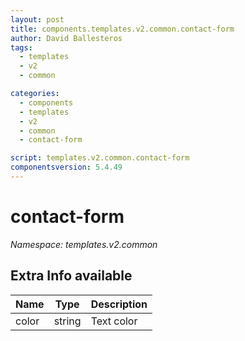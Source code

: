 ```yaml
---
layout: post
title: components.templates.v2.common.contact-form
author: David Ballesteros
tags:
  - templates
  - v2
  - common

categories:
  - components
  - templates
  - v2
  - common
  - contact-form

script: templates.v2.common.contact-form
componentsversion: 5.4.49
---
```

# contact-form

*Namespace: templates.v2.common*

## Extra Info available

| Name | Type | Description |
| --- | --- | --- |
| color | string | Text color |